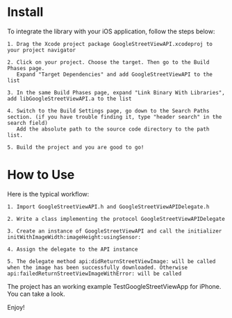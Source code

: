 Install
=========================

To integrate the library with your iOS application, follow the steps below:

    1. Drag the Xcode project package GoogleStreetViewAPI.xcodeproj to your project navigator

    2. Click on your project. Choose the target. Then go to the Build Phases page. 
       Expand "Target Dependencies" and add GoogleStreetViewAPI to the list

    3. In the same Build Phases page, expand "Link Binary With Libraries", add libGoogleStreetViewAPI.a to the list
    
    4. Switch to the Build Settings page, go down to the Search Paths section. (if you have trouble finding it, type "header search" in the search field)
       Add the absolute path to the source code directory to the path list.

    5. Build the project and you are good to go!

How to Use
=========================

Here is the typical workflow:

    1. Import GoogleStreetViewAPI.h and GoogleStreetViewAPIDelegate.h
   
    2. Write a class implementing the protocol GoogleStreetViewAPIDelegate
    
    3. Create an instance of GoogleStreetViewAPI and call the initializer initWithImageWidth:imageHeight:usingSensor:
   
    4. Assign the delegate to the API instance
    
    5. The delegate method api:didReturnStreetViewImage: will be called when the image has been successfully downloaded. Otherwise api:failedReturnStreetViewImageWithError: will be called

The project has an working example TestGoogleStreetViewApp for iPhone. You can take a look.

Enjoy!